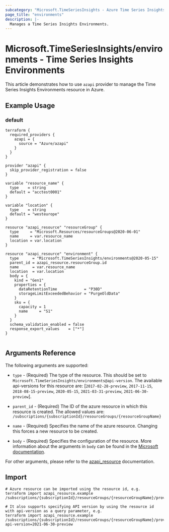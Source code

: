 ```yaml
---
subcategory: "Microsoft.TimeSeriesInsights - Azure Time Series Insights"
page_title: "environments"
description: |-
  Manages a Time Series Insights Environments.
---
```


# Microsoft.TimeSeriesInsights/environments - Time Series Insights Environments

This article demonstrates how to use `azapi` provider to manage the Time Series Insights Environments resource in Azure.

## Example Usage

### default

```hcl
terraform {
  required_providers {
    azapi = {
      source = "Azure/azapi"
    }
  }
}

provider "azapi" {
  skip_provider_registration = false
}

variable "resource_name" {
  type    = string
  default = "acctest0001"
}

variable "location" {
  type    = string
  default = "westeurope"
}

resource "azapi_resource" "resourceGroup" {
  type     = "Microsoft.Resources/resourceGroups@2020-06-01"
  name     = var.resource_name
  location = var.location
}

resource "azapi_resource" "environment" {
  type      = "Microsoft.TimeSeriesInsights/environments@2020-05-15"
  parent_id = azapi_resource.resourceGroup.id
  name      = var.resource_name
  location  = var.location
  body = {
    kind = "Gen1"
    properties = {
      dataRetentionTime            = "P30D"
      storageLimitExceededBehavior = "PurgeOldData"
    }
    sku = {
      capacity = 1
      name     = "S1"
    }
  }
  schema_validation_enabled = false
  response_export_values    = ["*"]
}


```



## Arguments Reference

The following arguments are supported:

* `type` - (Required) The type of the resource. This should be set to `Microsoft.TimeSeriesInsights/environments@api-version`. The available api-versions for this resource are: [`2017-02-28-preview`, `2017-11-15`, `2018-08-15-preview`, `2020-05-15`, `2021-03-31-preview`, `2021-06-30-preview`].

* `parent_id` - (Required) The ID of the azure resource in which this resource is created. The allowed values are:  
  `/subscriptions/{subscriptionId}/resourceGroups/{resourceGroupName}`

* `name` - (Required) Specifies the name of the azure resource. Changing this forces a new resource to be created.

* `body` - (Required) Specifies the configuration of the resource. More information about the arguments in `body` can be found in the [Microsoft documentation](https://learn.microsoft.com/en-us/azure/templates/Microsoft.TimeSeriesInsights/environments?pivots=deployment-language-terraform).

For other arguments, please refer to the [azapi_resource](https://registry.terraform.io/providers/Azure/azapi/latest/docs/resources/resource) documentation.

## Import

 ```shell
 # Azure resource can be imported using the resource id, e.g.
 terraform import azapi_resource.example /subscriptions/{subscriptionId}/resourceGroups/{resourceGroupName}/providers/Microsoft.TimeSeriesInsights/environments/{resourceName}
 
 # It also supports specifying API version by using the resource id with api-version as a query parameter, e.g.
 terraform import azapi_resource.example /subscriptions/{subscriptionId}/resourceGroups/{resourceGroupName}/providers/Microsoft.TimeSeriesInsights/environments/{resourceName}?api-version=2021-06-30-preview
 ```
